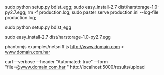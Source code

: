 sudo python setup.py bdist_egg; sudo easy_install-2.7 dist/harstorage-1.0-py2.7.egg; rm -f production.log; sudo paster serve production.ini --log-file production.log;



sudo python setup.py bdist_egg

sudo easy_install-2.7 dist/harstorage-1.0-py2.7.egg

phantomjs examples/netsniff.js http://www.domain.com > www.domain.com.har 

curl --verbose --header "Automated: true" --form "file=@www.domain.com.har " http://localhost:5000/results/upload
